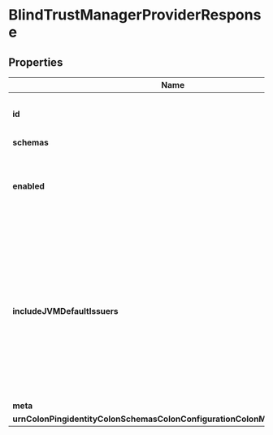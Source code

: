 

# BlindTrustManagerProviderResponse


## Properties

| Name | Type | Description | Notes |
|------------ | ------------- | ------------- | -------------|
|**id** | **String** | Name of the Trust Manager Provider |  |
|**schemas** | **List&lt;EnumblindTrustManagerProviderSchemaUrn&gt;** |  |  |
|**enabled** | **Boolean** | Indicate whether the Trust Manager Provider is enabled for use. |  |
|**includeJVMDefaultIssuers** | **Boolean** | Indicates whether certificates issued by an authority included in the JVM&#39;s set of default issuers should be automatically trusted, even if they would not otherwise be trusted by this provider. |  [optional] |
|**meta** | [**MetaMeta**](MetaMeta.md) |  |  [optional] |
|**urnColonPingidentityColonSchemasColonConfigurationColonMessagesColon20** | [**MetaUrnPingidentitySchemasConfigurationMessages20**](MetaUrnPingidentitySchemasConfigurationMessages20.md) |  |  [optional] |



